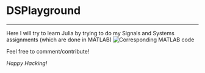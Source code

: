 # DSPlayground
---
Here I will try to learn Julia by trying to do my Signals and Systems assignments (which are done in MATLAB)
![Corresponding MATLAB code](https://github.com/ATamblingPoder/MATLABforSNS)



Feel free to comment/contribute!



_Happy Hacking!_
